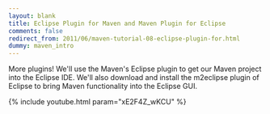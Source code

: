 ```yaml
---
layout: blank
title: Eclipse Plugin for Maven and Maven Plugin for Eclipse
comments: false
redirect_from: 2011/06/maven-tutorial-08-eclipse-plugin-for.html
dummy: maven_intro
---
```


More plugins! We'll use the Maven's Eclipse plugin to get our Maven project into the Eclipse IDE. We'll also download and install the m2eclipse plugin of Eclipse to bring Maven functionality into the Eclipse GUI.

{% include youtube.html param="xE2F4Z_wKCU" %}
